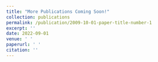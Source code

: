 ```yaml
---
title: "More Publications Coming Soon!"
collection: publications
permalink: /publication/2009-10-01-paper-title-number-1
excerpt: ''
date: 2022-09-01
venue: ' '
paperurl: ' '
citation: ''
---
```

